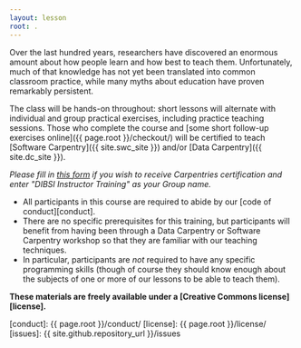 ```yaml
---
layout: lesson
root: .
---
```


Over the last hundred years,
researchers have discovered an enormous amount about how people learn
and how best to teach them.
Unfortunately,
much of that knowledge has not yet been translated into common classroom practice,
while many myths about education have proven remarkably persistent.

The class will be hands-on throughout:
short lessons will alternate with individual and group practical exercises,
including practice teaching sessions.
Those who complete the course
and [some short follow-up exercises online]({{ page.root }}/checkout/)
will be certified to teach [Software Carpentry]({{ site.swc_site }})
and/or [Data Carpentry]({{ site.dc_site }}).


*Please fill in [this form][application-form] if you wish to receive Carpentries certification 
and enter "DIBSI Instructor Training" as your Group name.*

*   All participants in this course are required to abide by our [code of conduct][conduct].
*   There are no specific prerequisites for this training,
    but participants will benefit from having been through a Data Carpentry or Software Carpentry workshop
    so that they are familiar with our teaching techniques.
*   In particular, participants are *not* required to have any specific programming skills
    (though of course they should know enough about the subjects of one or more of our lessons
    to be able to teach them).


**These materials are freely available under a [Creative Commons license][license].**

[application-form]: https://amy.software-carpentry.org/workshops/request_training/
[conduct]: {{ page.root }}/conduct/
[license]: {{ page.root }}/license/
[issues]: {{ site.github.repository_url }}/issues
